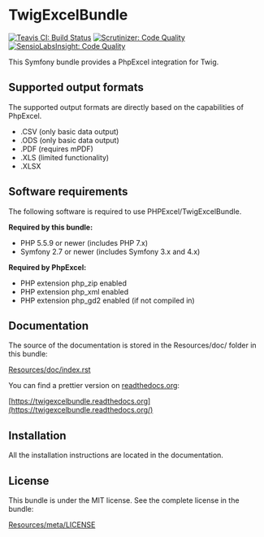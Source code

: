# TwigExcelBundle

[![Teavis CI: Build Status](https://travis-ci.org/MewesK/TwigExcelBundle.png?branch=master)](https://travis-ci.org/MewesK/TwigExcelBundle)
[![Scrutinizer: Code Quality](https://scrutinizer-ci.com/g/MewesK/TwigExcelBundle/badges/quality-score.png?b=master)](https://scrutinizer-ci.com/g/MewesK/TwigExcelBundle/?branch=master)
[![SensioLabsInsight: Code Quality](https://insight.sensiolabs.com/projects/283cfe57-6ee4-4102-8fff-da3f6e668e8f/mini.png)](https://insight.sensiolabs.com/projects/283cfe57-6ee4-4102-8fff-da3f6e668e8f)

This Symfony bundle provides a PhpExcel integration for Twig.

## Supported output formats

The supported output formats are directly based on the capabilities of PhpExcel.

 * .CSV (only basic data output)
 * .ODS (only basic data output)
 * .PDF (requires mPDF)
 * .XLS (limited functionality)
 * .XLSX 

## Software requirements

The following software is required to use PHPExcel/TwigExcelBundle.

**Required by this bundle:**

 * PHP 5.5.9 or newer (includes PHP 7.x)
 * Symfony 2.7 or newer (includes Symfony 3.x and 4.x)

**Required by PhpExcel:**

 * PHP extension php_zip enabled
 * PHP extension php_xml enabled
 * PHP extension php_gd2 enabled (if not compiled in)

## Documentation

The source of the documentation is stored in the Resources/doc/ folder in this bundle:
    
[Resources/doc/index.rst](https://github.com/MewesK/TwigExcelBundle/blob/master/Resources/doc/index.rst)

You can find a prettier version on [readthedocs.org](httsp://readthedocs.org):

[https://twigexcelbundle.readthedocs.org](https://twigexcelbundle.readthedocs.org/)

## Installation

All the installation instructions are located in the documentation.

## License

This bundle is under the MIT license. See the complete license in the bundle:

[Resources/meta/LICENSE](https://github.com/MewesK/TwigExcelBundle/blob/master/Resources/meta/LICENSE)
